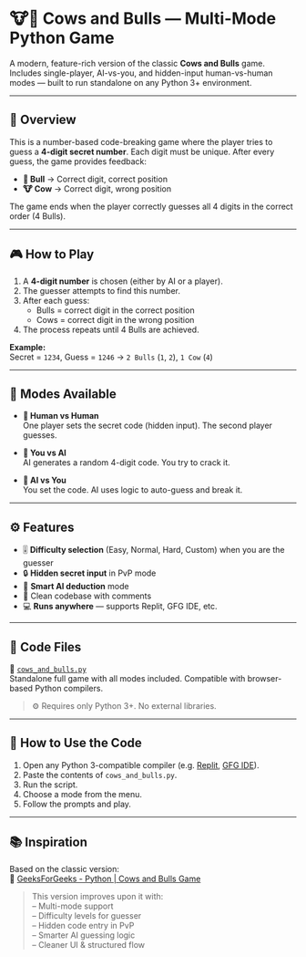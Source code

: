 # 🐮🐂 Cows and Bulls — Multi-Mode Python Game

A modern, feature-rich version of the classic **Cows and Bulls** game.  
Includes single-player, AI-vs-you, and hidden-input human-vs-human modes — built to run standalone on any Python 3+ environment.

---

## 🧩 Overview

This is a number-based code-breaking game where the player tries to guess a **4-digit secret number**. Each digit must be unique. After every guess, the game provides feedback:

- **🐂 Bull** → Correct digit, correct position  
- **🐮 Cow** → Correct digit, wrong position  

The game ends when the player correctly guesses all 4 digits in the correct order (4 Bulls).

---

## 🎮 How to Play

1. A **4-digit number** is chosen (either by AI or a player).
2. The guesser attempts to find this number.
3. After each guess:
   - Bulls = correct digit in the correct position
   - Cows = correct digit in the wrong position
4. The process repeats until 4 Bulls are achieved.

**Example:**  
Secret = `1234`, Guess = `1246` → `2 Bulls` (`1`, `2`), `1 Cow` (`4`)

---

## 🧠 Modes Available

- **👥 Human vs Human**  
  One player sets the secret code (hidden input). The second player guesses.

- **🤖 You vs AI**  
  AI generates a random 4-digit code. You try to crack it.

- **🧠 AI vs You**  
  You set the code. AI uses logic to auto-guess and break it.

---

## ⚙️ Features

- 🎚️ **Difficulty selection** (Easy, Normal, Hard, Custom) when you are the guesser
- 🔒 **Hidden secret input** in PvP mode
- 🧠 **Smart AI deduction** mode
- 🧼 Clean codebase with comments
- 💻 **Runs anywhere** — supports Replit, GFG IDE, etc.

---

## 📂 Code Files

🔸 [`cows_and_bulls.py`](./cows_and_bulls.py)  
Standalone full game with all modes included. Compatible with browser-based Python compilers.

> ⚙️ Requires only Python 3+. No external libraries.

---

## 🚀 How to Use the Code

1. Open any Python 3-compatible compiler (e.g. [Replit](https://replit.com/), [GFG IDE](https://www.geeksforgeeks.org/python-compiler/)).
2. Paste the contents of `cows_and_bulls.py`.
3. Run the script.
4. Choose a mode from the menu.
5. Follow the prompts and play.

---

## 📚 Inspiration

Based on the classic version:  
🔗 [GeeksForGeeks - Python | Cows and Bulls Game](https://www.geeksforgeeks.org/python/python-cows-and-bulls-game/)

> This version improves upon it with:  
> – Multi-mode support  
> – Difficulty levels for guesser  
> – Hidden code entry in PvP  
> – Smarter AI guessing logic  
> – Cleaner UI & structured flow
